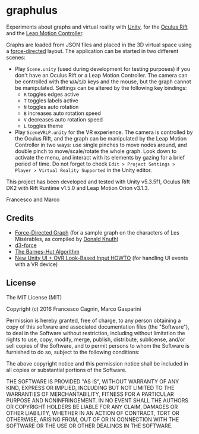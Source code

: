 # graphulus
Experiments about graphs and virtual reality with [Unity](https://unity3d.com/), for the [Oculus Rift](https://www.oculus.com/) and the [Leap Motion Controller](https://www.leapmotion.com/).

Graphs are loaded from JSON files and placed in the 3D virtual space using a [force-directed](https://en.wikipedia.org/wiki/Force-directed_graph_drawing) layout. The application can be started in two different scenes:
- Play `Scene.unity` (used during development for testing purposes) if you don't have an Oculus Rift or a Leap Motion Controller. The camera can be controlled with the `W`/`A`/`S`/`D` keys and the mouse, but the graph cannot be manipulated. Settings can be altered by the following key bindings:
  - `R` toggles edges active
  - `T` toggles labels active
  - `N` toggles auto rotation
  - `B` increases auto rotation speed
  - `V` decreases auto rotation speed
  - `L` toggles theme
- Play `SceneVRLP.unity` for the VR experience. The camera is controlled by the Oculus Rift, and the graph can be manipulated by the Leap Motion Controller in two ways: use single pinches to move nodes around, and double pinch to move/scale/rotate the whole graph. Look down to activate the menu, and interact with its elements by gazing for a brief period of time. Do not forget to check `Edit > Project Settings > Player > Virtual Reality Supported` in the Unity editor.

This project has been developed and tested with Unity v5.3.5f1, Oculus Rift DK2 with Rift Runtime v1.5.0 and Leap Motion Orion v3.1.3.

Francesco and Marco


## Credits
- [Force-Directed Graph](https://bl.ocks.org/mbostock/4062045) (for a sample graph on the characters of Les Misérables, as compiled by [Donald Knuth](http://www-cs-faculty.stanford.edu/~uno/sgb.html))
- [d3-force](https://github.com/d3/d3-force)
- [The Barnes-Hut Algorithm](http://arborjs.org/docs/barnes-hut)
- [New Unity UI + OVR Look-Based Input HOWTO](https://forums.oculus.com/community/discussion/16710/new-unity-ui-ovr-look-based-input-howto) (for handling UI events with a VR device)


## License
The MIT License (MIT)

Copyright (c) 2016 Francesco Cagnin, Marco Gasparini

Permission is hereby granted, free of charge, to any person obtaining a copy
of this software and associated documentation files (the "Software"), to deal
in the Software without restriction, including without limitation the rights
to use, copy, modify, merge, publish, distribute, sublicense, and/or sell
copies of the Software, and to permit persons to whom the Software is
furnished to do so, subject to the following conditions:

The above copyright notice and this permission notice shall be included in all
copies or substantial portions of the Software.

THE SOFTWARE IS PROVIDED "AS IS", WITHOUT WARRANTY OF ANY KIND, EXPRESS OR
IMPLIED, INCLUDING BUT NOT LIMITED TO THE WARRANTIES OF MERCHANTABILITY,
FITNESS FOR A PARTICULAR PURPOSE AND NONINFRINGEMENT. IN NO EVENT SHALL THE
AUTHORS OR COPYRIGHT HOLDERS BE LIABLE FOR ANY CLAIM, DAMAGES OR OTHER
LIABILITY, WHETHER IN AN ACTION OF CONTRACT, TORT OR OTHERWISE, ARISING FROM,
OUT OF OR IN CONNECTION WITH THE SOFTWARE OR THE USE OR OTHER DEALINGS IN THE
SOFTWARE.
